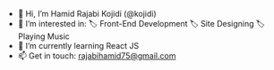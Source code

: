 - 👋 Hi, I’m Hamid Rajabi Kojidi (@kojidi)
- 👀 I’m interested in:
    🏷 Front-End Development
    🏷 Site Designing
    🏷 Playing Music
- 🌱 I’m currently learning React JS
- 📫 Get in touch: rajabihamid75@gmail.com

<!---
kojidi/kojidi is a ✨ special ✨ repository because its `README.md` (this file) appears on your GitHub profile.
You can click the Preview link to take a look at your changes.
--->
